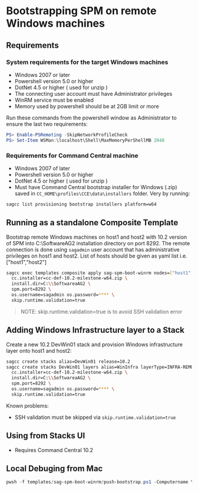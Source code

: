 # Bootstrapping SPM on remote Windows machines

## Requirements

### System requirements for the target Windows machines

* Windows 2007 or later
* Powershell version 5.0 or higher
* DotNet 4.5 or higher ( used for unzip )
* The connecting user account must have Administrator privileges
* WinRM service must be enabled
* Memory used by powershell should be at 2GB limit or more

Run these commands from the powershell window as Administrator to ensure the last two requirements:

```powershell
PS> Enable-PSRemoting -SkipNetworkProfileCheck
PS> Set-Item WSMan:\localhost\Shell\MaxMemoryPerShellMB 2048
```

### Requirements for Command Central machine

* Windows 2007 of later
* Powershell version 5.0 or higher
* DotNet 4.5 or higher ( used for unzip )
* Must have Command Central bootstrap installer for Windows (.zip) saved in `CC_HOME\profiles\CCE\data\installers` folder. Very by running:

```bash
sagcc list provisioning bootstrap installers platform=w64
```

## Running as a standalone Composite Template

Bootstrap remote Windows machines on host1 and host2 with 10.2 version of SPM into C:\SoftwareAG2
installation directory on port 8292. The remote connection is done using `sagadmin` user account that
has administrative privileges on host1 and host2. List of hosts should be given as yaml list i.e. ["host1","host2"]

```bash
sagcc exec templates composite apply sag-spm-boot-winrm nodes=["host1","host2"] \
  cc.installer=cc-def-10.2-milestone-w64.zip \
  install.dir=C:\\SoftwareaAG2 \
  spm.port=8292 \
  os.username=sagadmin os.password=**** \
  skip.runtime.validation=true
```

> NOTE: skip.runtime.validation=true is to avoid SSH validation error

## Adding Windows Infrastructure layer to a Stack

Create a new 10.2 DevWin01 stack and provision Windows infrastructure layer onto host1 and host2:

```bash
sagcc create stacks alias=DevWin01 release=10.2
sagcc create stacks DevWin01 layers alias=WinInfra layerType=INFRA-REMOTE-WINDOWS nodes=host1,host2 \
  cc.installer=cc-def-10.2-milestone-w64.zip \
  install.dir=C:\\SoftwareaAG2 \
  spm.port=8292 \
  os.username=sagadmin os.password=**** \
  skip.runtime.validation=true
```

Known problems:

* SSH validation must be skipped via `skip.runtime.validation=true`

## Using from Stacks UI

* Requires Command Central 10.2

## Local Debuging from Mac

```powershell
pwsh -f templates/sag-spm-boot-winrm/push-bootstrap.ps1 -Computername \["bgninjabvt01"\] -RemoteTempPath C:\\Windows\\Temp -LocalInstallerZip ~/sag/cc/profiles/CCE/data/installers/cc-def-10.2-milestone-w64.zip -RemoteInstallPath C:\\SoftwareAG2 -AcceptLicense -PlainCredentials vmtest:vmtest
```
